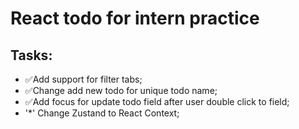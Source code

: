 # React todo for intern practice

## Tasks:
- ✅Add support for filter tabs;
- ✅Change add new todo for unique todo name;
- ✅Add focus for update todo field after user double click to field;
- '*' Change Zustand to React Context;
